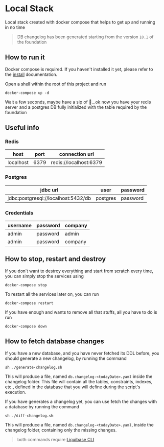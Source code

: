 # Local Stack

Local stack created with docker compose that helps to get up and running in no time

> DB changelog has been generated starting from the version `10.1` of the foundation

## How to run it
Docker compose is required. If you haven't installed it yet, please refer to the 
[install](https://docs.docker.com/compose/install) documentation.

Open a shell within the root of this project and run
```
docker-compose up -d
```

Wait a few seconds, maybe have a sip of 🍺...ok now you have your redis server and a postgres DB fully initialized
with the table required by the foundation

## Useful info
### Redis
| host      | port | connection url         |
|-----------|------|------------------------|
| localhost | 6379 | redis://localhost:6379 |


### Postgres
| jdbc url                            | user     | password |
|-------------------------------------|----------|----------|
| jdbc:postgresql://localhost:5432/db | postgres | password |

### Credentials
| username | password | company |
|----------|----------|---------|
| admin    | password | admin   |
| admin    | password | company |

## How to stop, restart and destroy
If you don't want to destroy everything and start from scratch every time, you can simply stop the services using
```
docker-compose stop
```

To restart all the services later on, you can run
```
docker-compose restart
```

If you have enough and wants to remove all that stuffs, all you have to do is run
```
docker-compose down
```

## How to fetch database changes
If you have a new database, and you have never fetched its DDL before,
you should generate a new changelog, by running the command

```
sh ./generate-changelog.sh
```
This will produce a file, named `db.changelog-<todayDate>.yaml` inside 
the changelog folder. This file will contain all the tables, constraints, indexes, etc.,
defined in the database that you will define during the script's execution.

If you have generates a changelog yet, you can use fetch the changes with a database by running the command
```
sh ./diff-changelog.sh
```
This will produce a file, named `db.changelog-<todayDate>.yaml`, inside the changelog folder,
containing only the missing changes.

> both commands require [Liquibase CLI](https://www.liquibase.org/download) 
